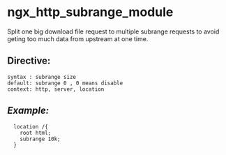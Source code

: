 ngx_http_subrange_module
========================

Split one big download file request to multiple subrange requests to avoid geting too
much data from upstream at one time.

Directive:
---------
```
syntax : subrange size
default: subrange 0 , 0 means disable
context: http, server, location
```

*Example:* 
---------
```
  location /{  
    root html;  
    subrange 10k;  
  }
```
